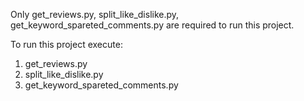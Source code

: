 Only get_reviews.py, split_like_dislike.py, get_keyword_spareted_comments.py are required to run this project.

To run this project execute:
1. get_reviews.py
2. split_like_dislike.py
3. get_keyword_spareted_comments.py
